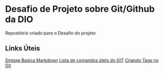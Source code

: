 # Desafio de Projeto sobre Git/Github da DIO
Repositório criado para o Desafio do projeto

## Links Úteis
[Sintaxe Basica Markdown](https://www.markdownguide.org/basic-syntax/)
[Lista de comandos úteis do GIT](https://gist.github.com/leocomelli/2545add34e4fec21ec16)
[Criando Tags no Git](https://git-scm.com/book/pt-br/v2/Fundamentos-de-Git-Criando-Tags)
